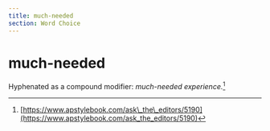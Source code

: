 ```yaml
---
title: much-needed
section: Word Choice
---
```

# much-needed

Hyphenated as a compound modifier: _much-needed experience._[^58]

[^58]: [https://www.apstylebook.com/ask\_the\_editors/5190](https://www.apstylebook.com/ask_the_editors/5190)